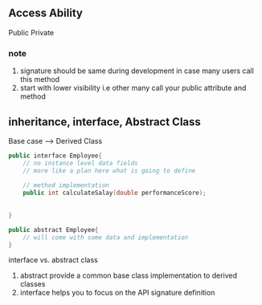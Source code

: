 ## Access Ability
Public
Private


### note
1. signature should be same during development in case many users call this method
2. start with lower visibility i.e other many call your public attribute and method

## inheritance, interface, Abstract Class
Base case --> Derived Class

```cpp
public interface Employee{
    // no instance level data fields
    // more like a plan here what is going to define
    
    // method implementation
    public int calculateSalay(double performanceScore); 
    
    
}
```

```cpp
public abstract Employee{
    // will come with some data and implementation
}
```


interface vs. abstract class

1. abstract provide a common base class implementation to derived classes
2. interface helps you to focus on the API signature definition


